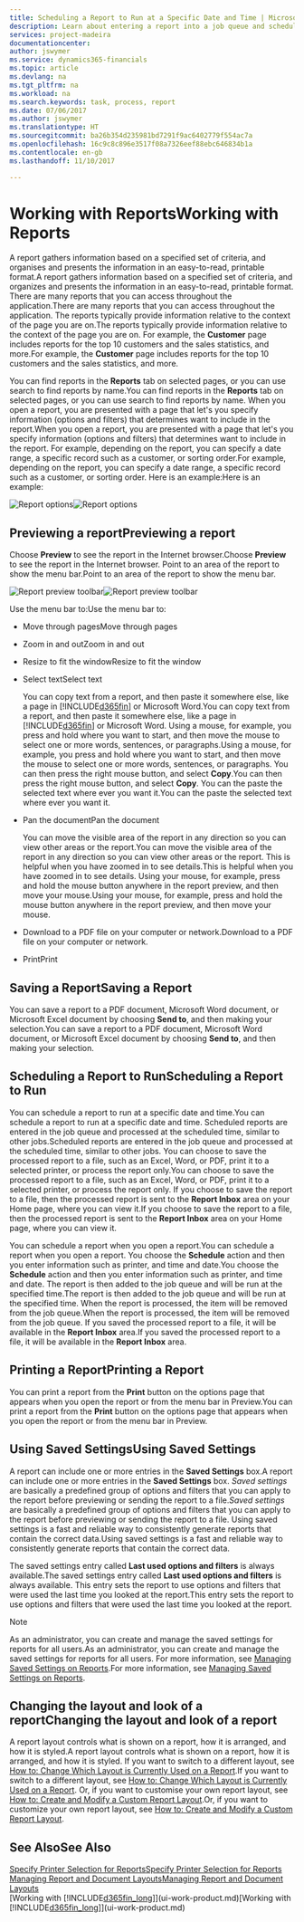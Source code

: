 ```yaml
---
title: Scheduling a Report to Run at a Specific Date and Time | Microsoft Docs
description: Learn about entering a report into a job queue and scheduling it to be processed at a specific date and time.
services: project-madeira
documentationcenter: 
author: jswymer
ms.service: dynamics365-financials
ms.topic: article
ms.devlang: na
ms.tgt_pltfrm: na
ms.workload: na
ms.search.keywords: task, process, report
ms.date: 07/06/2017
ms.author: jswymer
ms.translationtype: HT
ms.sourcegitcommit: ba26b354d235981bd7291f9ac6402779f554ac7a
ms.openlocfilehash: 16c9c8c896e3517f08a7326eef88ebc646834b1a
ms.contentlocale: en-gb
ms.lasthandoff: 11/10/2017

---
```

# <a name="working-with-reports"></a><span data-ttu-id="8af3c-103">Working with Reports</span><span class="sxs-lookup"><span data-stu-id="8af3c-103">Working with Reports</span></span>
<span data-ttu-id="8af3c-104">A report gathers information based on a specified set of criteria, and organises and presents the information in an easy-to-read, printable format.</span><span class="sxs-lookup"><span data-stu-id="8af3c-104">A report gathers information based on a specified set of criteria, and organizes and presents the information in an easy-to-read, printable format.</span></span> <span data-ttu-id="8af3c-105">There are many reports that you can access throughout the application.</span><span class="sxs-lookup"><span data-stu-id="8af3c-105">There are many reports that you can access throughout the application.</span></span> <span data-ttu-id="8af3c-106">The reports typically provide information relative to the context of the page you are on.</span><span class="sxs-lookup"><span data-stu-id="8af3c-106">The reports typically provide information relative to the context of the page you are on.</span></span> <span data-ttu-id="8af3c-107">For example, the **Customer** page includes reports for the top 10 customers and the sales statistics, and more.</span><span class="sxs-lookup"><span data-stu-id="8af3c-107">For example, the **Customer** page includes reports for the top 10 customers and the sales statistics, and more.</span></span>

<span data-ttu-id="8af3c-108">You can find reports in the **Reports** tab on selected pages, or you can use search to find reports by name.</span><span class="sxs-lookup"><span data-stu-id="8af3c-108">You can find reports in the **Reports** tab on selected pages, or you can use search to find reports by name.</span></span> <span data-ttu-id="8af3c-109">When you open a report, you are presented with a page that let's you specify information (options and filters) that determines want to include in the report.</span><span class="sxs-lookup"><span data-stu-id="8af3c-109">When you open a report, you are presented with a page that let's you specify information (options and filters) that determines want to include in the report.</span></span> <span data-ttu-id="8af3c-110">For example, depending on the report, you can specify a date range, a specific record such as a customer, or sorting order.</span><span class="sxs-lookup"><span data-stu-id="8af3c-110">For example, depending on the report, you can specify a date range, a specific record such as a customer, or sorting order.</span></span> <span data-ttu-id="8af3c-111">Here is an example:</span><span class="sxs-lookup"><span data-stu-id="8af3c-111">Here is an example:</span></span>

<span data-ttu-id="8af3c-112">![Report options](media/report_options.png "Report options")</span><span class="sxs-lookup"><span data-stu-id="8af3c-112">![Report options](media/report_options.png "Report options")</span></span>

## <a name="previewing-a-report"></a><span data-ttu-id="8af3c-113">Previewing a report</span><span class="sxs-lookup"><span data-stu-id="8af3c-113">Previewing a report</span></span>
<span data-ttu-id="8af3c-114">Choose **Preview** to see the report in the Internet browser.</span><span class="sxs-lookup"><span data-stu-id="8af3c-114">Choose **Preview** to see the report in the Internet browser.</span></span> <span data-ttu-id="8af3c-115">Point to an area of the report to show the menu bar.</span><span class="sxs-lookup"><span data-stu-id="8af3c-115">Point to an area of the report to show the menu bar.</span></span>  

<span data-ttu-id="8af3c-116">![Report preview toolbar](media/report_viewer.png "Report preview toolbar")</span><span class="sxs-lookup"><span data-stu-id="8af3c-116">![Report preview toolbar](media/report_viewer.png "Report preview toolbar")</span></span>

<span data-ttu-id="8af3c-117">Use the menu bar to:</span><span class="sxs-lookup"><span data-stu-id="8af3c-117">Use the menu bar to:</span></span>

-   <span data-ttu-id="8af3c-118">Move through pages</span><span class="sxs-lookup"><span data-stu-id="8af3c-118">Move through pages</span></span>
-   <span data-ttu-id="8af3c-119">Zoom in and out</span><span class="sxs-lookup"><span data-stu-id="8af3c-119">Zoom in and out</span></span>
-   <span data-ttu-id="8af3c-120">Resize to fit the window</span><span class="sxs-lookup"><span data-stu-id="8af3c-120">Resize to fit the window</span></span>
-   <span data-ttu-id="8af3c-121">Select text</span><span class="sxs-lookup"><span data-stu-id="8af3c-121">Select text</span></span>

    <span data-ttu-id="8af3c-122">You can copy text from a report, and then paste it somewhere else, like a page in [!INCLUDE[d365fin](includes/d365fin_md.md)] or Microsoft Word.</span><span class="sxs-lookup"><span data-stu-id="8af3c-122">You can copy text from a report, and then paste it somewhere else, like a page in [!INCLUDE[d365fin](includes/d365fin_md.md)] or Microsoft Word.</span></span>  <span data-ttu-id="8af3c-123">Using a mouse, for example, you press and hold where you want to start, and then move the mouse to select one or more words, sentences, or paragraphs.</span><span class="sxs-lookup"><span data-stu-id="8af3c-123">Using a mouse, for example, you press and hold where you want to start, and then move the mouse to select one or more words, sentences, or paragraphs.</span></span> <span data-ttu-id="8af3c-124">You can then press the right mouse button, and select **Copy**.</span><span class="sxs-lookup"><span data-stu-id="8af3c-124">You can then press the right mouse button, and select **Copy**.</span></span> <span data-ttu-id="8af3c-125">You can the paste the selected text where ever you want it.</span><span class="sxs-lookup"><span data-stu-id="8af3c-125">You can the paste the selected text where ever you want it.</span></span>
-   <span data-ttu-id="8af3c-126">Pan the document</span><span class="sxs-lookup"><span data-stu-id="8af3c-126">Pan the document</span></span>

    <span data-ttu-id="8af3c-127">You can move the visible area of the report in any direction so you can view other areas or the report.</span><span class="sxs-lookup"><span data-stu-id="8af3c-127">You can move the visible area of the report in any direction so you can view other areas or the report.</span></span> <span data-ttu-id="8af3c-128">This is helpful when you have zoomed in to see details.</span><span class="sxs-lookup"><span data-stu-id="8af3c-128">This is helpful when you have zoomed in to see details.</span></span>  <span data-ttu-id="8af3c-129">Using your mouse, for example, press and hold the mouse button anywhere in the report preview, and then move your mouse.</span><span class="sxs-lookup"><span data-stu-id="8af3c-129">Using your mouse, for example, press and hold the mouse button anywhere in the report preview, and then move your mouse.</span></span>

-   <span data-ttu-id="8af3c-130">Download to a PDF file on your computer or network.</span><span class="sxs-lookup"><span data-stu-id="8af3c-130">Download to a PDF file on your computer or network.</span></span>
-   <span data-ttu-id="8af3c-131">Print</span><span class="sxs-lookup"><span data-stu-id="8af3c-131">Print</span></span>


## <a name="saving-a-report"></a><span data-ttu-id="8af3c-132">Saving a Report</span><span class="sxs-lookup"><span data-stu-id="8af3c-132">Saving a Report</span></span>
<span data-ttu-id="8af3c-133">You can save a report to a PDF document, Microsoft Word document, or Microsoft Excel document by choosing **Send to**, and then making your selection.</span><span class="sxs-lookup"><span data-stu-id="8af3c-133">You can save a report to a PDF document, Microsoft Word document, or Microsoft Excel document by choosing **Send to**, and then making your selection.</span></span>

## <a name="ScheduleReport"></a> <span data-ttu-id="8af3c-134">Scheduling a Report to Run</span><span class="sxs-lookup"><span data-stu-id="8af3c-134">Scheduling a Report to Run</span></span>
<span data-ttu-id="8af3c-135">You can schedule a report to run at a specific date and time.</span><span class="sxs-lookup"><span data-stu-id="8af3c-135">You can schedule a report to run at a specific date and time.</span></span> <span data-ttu-id="8af3c-136">Scheduled reports are entered in the job queue and processed at the scheduled time, similar to other jobs.</span><span class="sxs-lookup"><span data-stu-id="8af3c-136">Scheduled reports are entered in the job queue and processed at the scheduled time, similar to other jobs.</span></span> <span data-ttu-id="8af3c-137">You can choose to save the processed report to a file, such as an Excel, Word, or PDF, print it to a selected printer, or process the report only.</span><span class="sxs-lookup"><span data-stu-id="8af3c-137">You can choose to save the processed report to a file, such as an Excel, Word, or PDF, print it to a selected printer, or process the report only.</span></span> <span data-ttu-id="8af3c-138">If you choose to save the report to a file, then the processed report is sent to the **Report Inbox** area on your Home page, where you can view it.</span><span class="sxs-lookup"><span data-stu-id="8af3c-138">If you choose to save the report to a file, then the processed report is sent to the **Report Inbox** area on your Home page, where you can view it.</span></span>

<span data-ttu-id="8af3c-139">You can schedule a report when you open a report.</span><span class="sxs-lookup"><span data-stu-id="8af3c-139">You can schedule a report when you open a report.</span></span> <span data-ttu-id="8af3c-140">You choose the **Schedule** action and then you enter information such as printer, and time and date.</span><span class="sxs-lookup"><span data-stu-id="8af3c-140">You choose the **Schedule** action and then you enter information such as printer, and time and date.</span></span> <span data-ttu-id="8af3c-141">The report is then added to the job queue and will be run at the specified time.</span><span class="sxs-lookup"><span data-stu-id="8af3c-141">The report is then added to the job queue and will be run at the specified time.</span></span> <span data-ttu-id="8af3c-142">When the report is processed, the item will be removed from the job queue.</span><span class="sxs-lookup"><span data-stu-id="8af3c-142">When the report is processed, the item will be removed from the job queue.</span></span> <span data-ttu-id="8af3c-143">If you saved the processed report to a file, it will be available in the **Report Inbox** area.</span><span class="sxs-lookup"><span data-stu-id="8af3c-143">If you saved the processed report to a file, it will be available in the **Report Inbox** area.</span></span>

## <a name="PrintReport"></a><span data-ttu-id="8af3c-144">Printing a Report</span><span class="sxs-lookup"><span data-stu-id="8af3c-144">Printing a Report</span></span>
<span data-ttu-id="8af3c-145">You can print a report from the **Print** button on the options page that appears when you open the report or from the menu bar in Preview.</span><span class="sxs-lookup"><span data-stu-id="8af3c-145">You can print a report from the **Print** button on the options page that appears when you open the report or from the menu bar in Preview.</span></span>

## <a name="using-saved-settings"></a><span data-ttu-id="8af3c-146">Using Saved Settings</span><span class="sxs-lookup"><span data-stu-id="8af3c-146">Using Saved Settings</span></span>
<span data-ttu-id="8af3c-147">A report can include one or more entries in the **Saved Settings** box.</span><span class="sxs-lookup"><span data-stu-id="8af3c-147">A report can include one or more entries in the **Saved Settings** box.</span></span> <span data-ttu-id="8af3c-148">*Saved settings* are basically a predefined group of options and filters that you can apply to the report before previewing or sending the report to a file.</span><span class="sxs-lookup"><span data-stu-id="8af3c-148">*Saved settings* are basically a predefined group of options and filters that you can apply to the report before previewing or sending the report to a file.</span></span> <span data-ttu-id="8af3c-149">Using saved settings is a fast and reliable way to consistently generate reports that contain the correct data.</span><span class="sxs-lookup"><span data-stu-id="8af3c-149">Using saved settings is a fast and reliable way to consistently generate reports that contain the correct data.</span></span>

<span data-ttu-id="8af3c-150">The saved settings entry called **Last used options and filters** is always available.</span><span class="sxs-lookup"><span data-stu-id="8af3c-150">The saved settings entry called **Last used options and filters** is always available.</span></span> <span data-ttu-id="8af3c-151">This entry sets the report to use options and filters that were used the last time you looked at the report.</span><span class="sxs-lookup"><span data-stu-id="8af3c-151">This entry sets the report to use options and filters that were used the last time you looked at the report.</span></span>

>[!NOTE]
><span data-ttu-id="8af3c-152">As an administrator, you can create and manage the saved settings for reports for all users.</span><span class="sxs-lookup"><span data-stu-id="8af3c-152">As an administrator, you can create and manage the saved settings for reports for all users.</span></span> <span data-ttu-id="8af3c-153">For more information, see [Managing Saved Settings on Reports](reports-saving-reusing-settings.md).</span><span class="sxs-lookup"><span data-stu-id="8af3c-153">For more information, see [Managing Saved Settings on Reports](reports-saving-reusing-settings.md).</span></span>

## <a name="changing-the-layout-and-look-of-a-report"></a><span data-ttu-id="8af3c-154">Changing the layout and look of a report</span><span class="sxs-lookup"><span data-stu-id="8af3c-154">Changing the layout and look of a report</span></span>
<span data-ttu-id="8af3c-155">A report layout controls what is shown on a report, how it is arranged, and how it is styled.</span><span class="sxs-lookup"><span data-stu-id="8af3c-155">A report layout controls what is shown on a report, how it is arranged, and how it is styled.</span></span> <span data-ttu-id="8af3c-156">If you want to switch to a different layout, see [How to: Change Which Layout is Currently Used on a Report](ui-how-change-layout-currently-used-report.md).</span><span class="sxs-lookup"><span data-stu-id="8af3c-156">If you want to switch to a different layout, see [How to: Change Which Layout is Currently Used on a Report](ui-how-change-layout-currently-used-report.md).</span></span> <span data-ttu-id="8af3c-157">Or, if you want to customise your own report layout, see [How to: Create and Modify a Custom Report Layout](ui-how-create-custom-report-layout.md).</span><span class="sxs-lookup"><span data-stu-id="8af3c-157">Or, if you want to customize your own report layout, see [How to: Create and Modify a Custom Report Layout](ui-how-create-custom-report-layout.md).</span></span>

## <a name="see-also"></a><span data-ttu-id="8af3c-158">See Also</span><span class="sxs-lookup"><span data-stu-id="8af3c-158">See Also</span></span>
[<span data-ttu-id="8af3c-159">Specify Printer Selection for Reports</span><span class="sxs-lookup"><span data-stu-id="8af3c-159">Specify Printer Selection for Reports</span></span>](ui-specify-printer-selection-reports.md)  
[<span data-ttu-id="8af3c-160">Managing Report and Document Layouts</span><span class="sxs-lookup"><span data-stu-id="8af3c-160">Managing Report and Document Layouts</span></span>](ui-manage-report-layouts.md)  
<span data-ttu-id="8af3c-161">[Working with [!INCLUDE[d365fin_long](includes/d365fin_long_md.md)]](ui-work-product.md)</span><span class="sxs-lookup"><span data-stu-id="8af3c-161">[Working with [!INCLUDE[d365fin_long](includes/d365fin_long_md.md)]](ui-work-product.md)</span></span>

